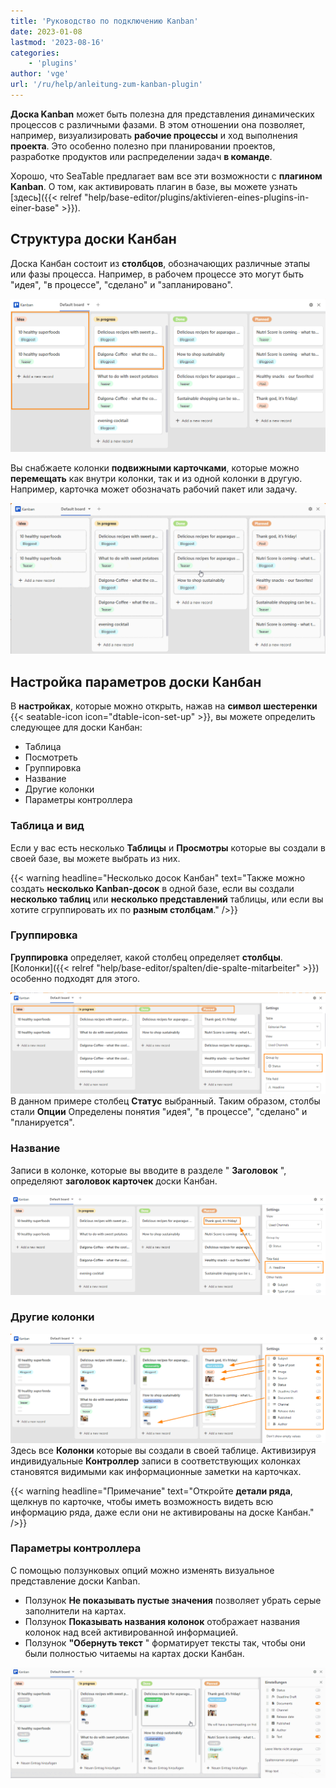 ```yaml
---
title: 'Руководство по подключению Kanban'
date: 2023-01-08
lastmod: '2023-08-16'
categories:
    - 'plugins'
author: 'vge'
url: '/ru/help/anleitung-zum-kanban-plugin'
---
```


**Доска Kanban** может быть полезна для представления динамических процессов с различными фазами. В этом отношении она позволяет, например, визуализировать **рабочие процессы** и ход выполнения **проекта**. Это особенно полезно при планировании проектов, разработке продуктов или распределении задач **в команде**.

Хорошо, что SeaTable предлагает вам все эти возможности с **плагином Kanban**. О том, как активировать плагин в базе, вы можете узнать [здесь]({{< relref "help/base-editor/plugins/aktivieren-eines-plugins-in-einer-base" >}}).

## Структура доски Канбан

Доска Канбан состоит из **столбцов**, обозначающих различные этапы или фазы процесса. Например, в рабочем процессе это могут быть "идея", "в процессе", "сделано" и "запланировано".

![Подключаемый модуль Kanban](images/Kanban.png)

Вы снабжаете колонки **подвижными карточками**, которые можно **перемещать** как внутри колонки, так и из одной колонки в другую. Например, карточка может обозначать рабочий пакет или задачу.

![Смены по Канбан](images/kanban.gif)

## Настройка параметров доски Канбан

В **настройках**, которые можно открыть, нажав на **символ шестеренки** {{< seatable-icon icon="dtable-icon-set-up" >}}, вы можете определить следующее для доски Канбан:

- Таблица
- Посмотреть
- Группировка
- Название
- Другие колонки
- Параметры контроллера

### Таблица и вид

Если у вас есть несколько **Таблицы** и **Просмотры** которые вы создали в своей базе, вы можете выбрать из них.

{{< warning  headline="Несколько досок Канбан"  text="Также можно создать **несколько Kanban-досок** в одной базе, если вы создали **несколько таблиц** или **несколько представлений** таблицы, или если вы хотите сгруппировать их по **разным столбцам**." />}}

### Группировка

**Группировка** определяет, какой столбец определяет **столбцы**. [Колонки]({{< relref "help/base-editor/spalten/die-spalte-mitarbeiter" >}}) особенно подходят для этого.

![Колонки Kanban Plugin](images/Saeulen.png)  
В данном примере столбец **Статус** выбранный. Таким образом, столбы стали **Опции** Определены понятия "идея", "в процессе", "сделано" и "планируется".

### Название

Записи в колонке, которые вы вводите в разделе " **Заголовок** ", определяют **заголовок карточек** доски Канбан.

![Название плагина Kanban](images/titel-kanban.png)

### Другие колонки

![Дополнительные настройки плагина Kanban](images/weitere-einsellungen-kanban.png)  
Здесь все **Колонки** которые вы создали в своей таблице. Активизируя индивидуальные **Контроллер** записи в соответствующих колонках становятся видимыми как информационные заметки на карточках.

{{< warning  headline="Примечание"  text="Откройте **детали ряда**, щелкнув по карточке, чтобы иметь возможность видеть всю информацию ряда, даже если они не активированы на доске Канбан." />}}

### Параметры контроллера

С помощью ползунковых опций можно изменять визуальное представление доски Kanban.

- Ползунок **Не показывать пустые значения** позволяет убрать серые заполнители на картах.
- Ползунок **Показывать названия колонок** отображает названия колонок над всей активированной информацией.
- Ползунок **"Обернуть текст** " форматирует тексты так, чтобы они были полностью читаемы на картах доски Канбан.

![Параметры правил плагина Kanban](images/regleroptionen-kanban.gif)
